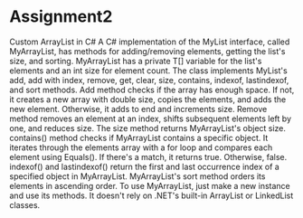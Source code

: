 # Assignment2
Custom ArrayList in C#
A C# implementation of the MyList interface, called MyArrayList, has methods for adding/removing elements, getting the list's size, and sorting.
MyArrayList has a private T[] variable for the list's elements and an int size for element count. The class implements MyList's add, add with index, remove, get, clear, size, contains, indexof, lastindexof, and sort methods.
Add method checks if the array has enough space. If not, it creates a new array with double size, copies the elements, and adds the new element. Otherwise, it adds to end and increments size.
Remove method removes an element at an index, shifts subsequent elements left by one, and reduces size.
The size method returns MyArrayList's object size.
contains() method checks if MyArrayList contains a specific object. It iterates through the elements array with a for loop and compares each element using Equals(). If there's a match, it returns true. Otherwise, false.
indexof() and lastindexof() return the first and last occurrence index of a specified object in MyArrayList.
MyArrayList's sort method orders its elements in ascending order.
To use MyArrayList, just make a new instance and use its methods. It doesn't rely on .NET's built-in ArrayList or LinkedList classes.
